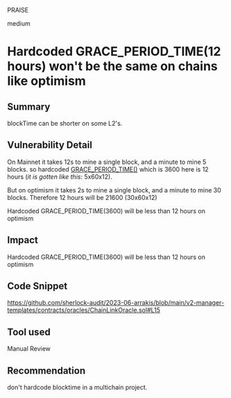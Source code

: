 PRAISE

medium

# Hardcoded  GRACE_PERIOD_TIME(12 hours) won't be the same on chains like  optimism

## Summary
blockTime can be shorter on some L2's.

## Vulnerability Detail
On Mainnet it takes 12s to mine a single block, and a minute to mine 5 blocks. so hardcoded [GRACE_PERIOD_TIME()](https://github.com/sherlock-audit/2023-06-arrakis/blob/main/v2-manager-templates/contracts/oracles/ChainLinkOracle.sol#L15) which is 3600 here is 12 hours (_it is gotten like this_: 5x60x12). 

But on optimism it takes 2s to mine a single block, and a minute to mine 30 blocks. Therefore 12 hours will be 21600 (30x60x12)

Hardcoded  GRACE_PERIOD_TIME(3600) will be less than 12 hours on optimism

## Impact
Hardcoded  GRACE_PERIOD_TIME(3600) will be less than 12 hours on optimism

## Code Snippet
https://github.com/sherlock-audit/2023-06-arrakis/blob/main/v2-manager-templates/contracts/oracles/ChainLinkOracle.sol#L15
## Tool used

Manual Review

## Recommendation
don't hardcode blocktime in a multichain project.